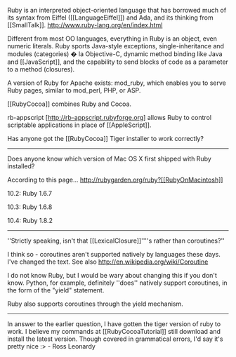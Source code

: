 

Ruby is an interpreted object-oriented language that has borrowed much of its syntax from Eiffel ([[LanguageEiffel]]) and Ada, and its thinking from [[SmallTalk]].
http://www.ruby-lang.org/en/index.html

Different from most OO languages, everything in Ruby is an object, even numeric literals. Ruby sports Java-style exceptions, single-inheritance and modules (categories) � la Objective-C, dynamic method binding like Java and [[JavaScript]], and the capability to send blocks of code as a parameter to a method (closures).

A version of Ruby for Apache exists: mod_ruby, which enables you to serve Ruby pages, similar to mod_perl, PHP, or ASP.

[[RubyCocoa]] combines Ruby and Cocoa.

rb-appscript [http://rb-appscript.rubyforge.org] allows Ruby to control scriptable applications in place of [[AppleScript]].

Has anyone got the [[RubyCocoa]] Tiger installer to work correctly?

----

Does anyone know which version of Mac OS X first shipped with Ruby installed?

According to this page... http://rubygarden.org/ruby?[[RubyOnMacintosh]]

10.2: Ruby 1.6.7

10.3: Ruby 1.6.8

10.4: Ruby 1.8.2

----

''Strictly speaking, isn't that [[LexicalClosure]]''''s rather than coroutines?''

I think so - coroutines aren't supported natively by languages these days. I've changed the text. See also http://en.wikipedia.org/wiki/Coroutine

I do not know Ruby, but I would be wary about changing this if you don't know.  Python, for example, definitely ''does'' natively support coroutines, in the form of the "yield" statement.

Ruby also supports coroutines through the yield mechanism.

----

In answer to the earlier question, I have gotten the tiger version of ruby to work. I believe my commands at [[RubyCocoaTutorial]] still download and install the latest version. Though covered in grammatical errors, I'd say it's pretty nice :> - Ross Leonardy